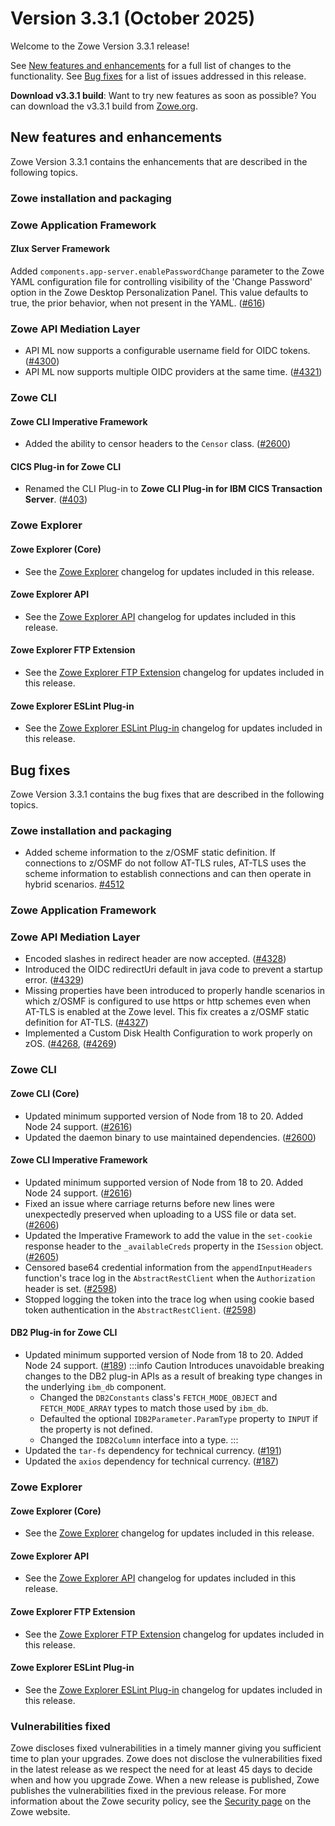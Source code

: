 # Version 3.3.1 (October 2025)

Welcome to the Zowe Version 3.3.1 release!

See [New features and enhancements](#new-features-and-enhancements) for a full list of changes to the functionality. See [Bug fixes](#bug-fixes) for a list of issues addressed in this release.

**Download v3.3.1 build**: Want to try new features as soon as possible? You can download the v3.3.1 build from [Zowe.org](https://www.zowe.org/download.html).

## New features and enhancements

Zowe Version 3.3.1 contains the enhancements that are described in the following topics.

### Zowe installation and packaging

### Zowe Application Framework

#### Zlux Server Framework

Added `components.app-server.enablePasswordChange` parameter to the Zowe YAML configuration file for controlling visibility of the 'Change Password' option in the Zowe Desktop Personalization Panel. This value defaults to true, the prior behavior, when not present in the YAML. ([#616](https://github.com/zowe/zlux-server-framework/pull/616))

### Zowe API Mediation Layer

* API ML now supports a configurable username field for OIDC tokens. ([#4300](https://github.com/zowe/api-layer/issues/4300))
* API ML now supports multiple OIDC providers at the same time. ([#4321](https://github.com/zowe/api-layer/issues/4295))

### Zowe CLI

#### Zowe CLI Imperative Framework

- Added the ability to censor headers to the `Censor` class. ([#2600](https://github.com/zowe/zowe-cli/pull/2600))

#### CICS Plug-in for Zowe CLI

- Renamed the CLI Plug-in to **Zowe CLI Plug-in for IBM CICS Transaction Server**. ([#403](https://github.com/zowe/cics-for-zowe-client/issues/403))

### Zowe Explorer

#### Zowe Explorer (Core)

- See the [Zowe Explorer](https://github.com/zowe/zowe-explorer-vscode/blob/main/packages/zowe-explorer/CHANGELOG.md) changelog for updates included in this release.

#### Zowe Explorer API

- See the [Zowe Explorer API](https://github.com/zowe/zowe-explorer-vscode/blob/main/packages/zowe-explorer-api/CHANGELOG.md) changelog for updates included in this release.

#### Zowe Explorer FTP Extension

- See the [Zowe Explorer FTP Extension](https://github.com/zowe/zowe-explorer-vscode/blob/main/packages/zowe-explorer-ftp-extension/CHANGELOG.md) changelog for updates included in this release.

#### Zowe Explorer ESLint Plug-in

- See the [Zowe Explorer ESLint Plug-in](https://github.com/zowe/zowe-explorer-vscode/blob/main/packages/eslint-plugin-zowe-explorer/CHANGELOG.md) changelog for updates included in this release.

## Bug fixes

Zowe Version 3.3.1 contains the bug fixes that are described in the following topics.

### Zowe installation and packaging

 * Added scheme information to the z/OSMF static definition. If connections to z/OSMF do not follow AT-TLS rules, AT-TLS uses the scheme information to establish connections and can then operate in hybrid scenarios. [#4512](https://github.com/zowe/zowe-install-packaging/pull/4512)

### Zowe Application Framework

### Zowe API Mediation Layer

* Encoded slashes in redirect header are now accepted. ([#4328](https://github.com/zowe/api-layer/issues/4328))
* Introduced the OIDC redirectUri default in java code to prevent a startup error. ([#4329](https://github.com/zowe/api-layer/issues/4329))
* Missing properties have been introduced to properly handle scenarios in which z/OSMF is configured to use https or http schemes even when AT-TLS is enabled at the Zowe level. This fix creates a z/OSMF static definition for AT-TLS. ([#4327](https://github.com/zowe/api-layer/issues/4327))
* Implemented a Custom Disk Health Configuration to work properly on zOS. ([#4268](https://github.com/zowe/api-layer/issues/4268), ([#4269](https://github.com/zowe/api-layer/issues/4268))

### Zowe CLI

#### Zowe CLI (Core)

- Updated minimum supported version of Node from 18 to 20. Added Node 24 support. ([#2616](https://github.com/zowe/zowe-cli/pull/2616))
- Updated the daemon binary to use maintained dependencies. ([#2600](https://github.com/zowe/zowe-cli/pull/2600))

#### Zowe CLI Imperative Framework

- Updated minimum supported version of Node from 18 to 20. Added Node 24 support. ([#2616](https://github.com/zowe/zowe-cli/pull/2616))
- Fixed an issue where carriage returns before new lines were unexpectedly preserved when uploading to a USS file or data set. ([#2606](https://github.com/zowe/zowe-cli/issues/2606))
- Updated the Imperative Framework to add the value in the `set-cookie` response header to the `_availableCreds` property in the `ISession` object. ([#2605](https://github.com/zowe/zowe-cli/pull/2605))
- Censored base64 credential information from the `appendInputHeaders` function's trace log in the `AbstractRestClient` when the `Authorization` header is set. ([#2598](https://github.com/zowe/zowe-cli/issues/2598))
- Stopped logging the token into the trace log when using cookie based token authentication in the `AbstractRestClient`. ([#2598](https://github.com/zowe/zowe-cli/issues/2598))

#### DB2 Plug-in for Zowe CLI

- Updated minimum supported version of Node from 18 to 20. Added Node 24 support. ([#189](https://github.com/zowe/zowe-cli-db2-plugin/pull/189))
    :::info Caution 
    Introduces unavoidable breaking changes to the DB2 plug-in APIs as a result of breaking type changes in the underlying `ibm_db` component.
    - Changed the `DB2Constants` class's `FETCH_MODE_OBJECT` and `FETCH_MODE_ARRAY` types to match those used by `ibm_db`.
    - Defaulted the optional `IDB2Parameter.ParamType` property to `INPUT` if the property is not defined.
    - Changed the `IDB2Column` interface into a type.
    :::
- Updated the `tar-fs` dependency for technical currency. ([#191](https://github.com/zowe/zowe-cli-db2-plugin/pull/191))
- Updated the `axios` dependency for technical currency. ([#187](https://github.com/zowe/zowe-cli-db2-plugin/pull/187))

### Zowe Explorer

#### Zowe Explorer (Core)

- See the [Zowe Explorer](https://github.com/zowe/zowe-explorer-vscode/blob/main/packages/zowe-explorer/CHANGELOG.md) changelog for updates included in this release.

#### Zowe Explorer API

- See the [Zowe Explorer API](https://github.com/zowe/zowe-explorer-vscode/blob/main/packages/zowe-explorer-api/CHANGELOG.md) changelog for updates included in this release.

####  Zowe Explorer FTP Extension

- See the [Zowe Explorer FTP Extension](https://github.com/zowe/zowe-explorer-vscode/blob/main/packages/zowe-explorer-ftp-extension/CHANGELOG.md) changelog for updates included in this release.

#### Zowe Explorer ESLint Plug-in

- See the [Zowe Explorer ESLint Plug-in](https://github.com/zowe/zowe-explorer-vscode/blob/main/packages/eslint-plugin-zowe-explorer/CHANGELOG.md) changelog for updates included in this release.

### Vulnerabilities fixed

Zowe discloses fixed vulnerabilities in a timely manner giving you sufficient time to plan your upgrades. Zowe does not disclose the vulnerabilities fixed in the latest release as we respect the need for at least 45 days to decide when and how you upgrade Zowe. When a new release is published, Zowe publishes the vulnerabilities fixed in the previous release. For more information about the Zowe security policy, see the [Security page](https://www.zowe.org/security.html) on the Zowe website.

